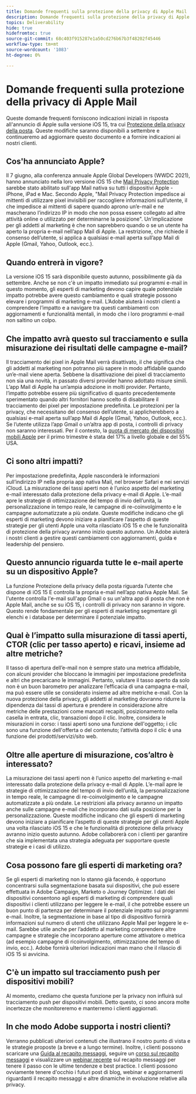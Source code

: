 ```yaml
---
title: Domande frequenti sulla protezione della privacy di Apple Mail
description: Domande frequenti sulla protezione della privacy di Apple Mail
topics: Deliverability
hide: true
hidefromtoc: true
source-git-commit: 68c403f915287e1a50cd276b67b3f48202f45446
workflow-type: tm+mt
source-wordcount: '1083'
ht-degree: 0%

---
```


# Domande frequenti sulla protezione della privacy di Apple Mail

Queste domande frequenti forniscono indicazioni iniziali in risposta all&#39;annuncio di Apple sulla versione iOS 15, tra cui [Protezione della privacy della posta](https://www.apple.com/newsroom/2021/06/apple-advances-its-privacy-leadership-with-ios-15-ipados-15-macos-monterey-and-watchos-8/). Queste modifiche saranno disponibili a settembre e continueremo ad aggiornare questo documento e a fornire indicazioni ai nostri clienti.

## Cos&#39;ha annunciato Apple?

Il 7 giugno, alla conferenza annuale Apple Global Developers (WWDC 2021), hanno annunciato nella loro versione iOS 15 che [Mail Privacy Protection](https://www.apple.com/newsroom/2021/06/apple-advances-its-privacy-leadership-with-ios-15-ipados-15-macos-monterey-and-watchos-8/) sarebbe stato abilitato sull&#39;app Mail nativa su tutti i dispositivi Apple - iPhone, iPad e Mac. Secondo Apple, &quot;Mail Privacy Protection impedisce ai mittenti di utilizzare pixel invisibili per raccogliere informazioni sull’utente, il che impedisce ai mittenti di sapere quando aprono un’e-mail e ne mascherano l’indirizzo IP in modo che non possa essere collegato ad altre attività online o utilizzato per determinarne la posizione&quot;. Un’implicazione per gli addetti al marketing è che non saprebbero quando o se un utente ha aperto la propria e-mail nell’app Mail di Apple. La restrizione, che richiede il consenso dell’utente, si applica a qualsiasi e-mail aperta sull’app Mail di Apple (Gmail, Yahoo, Outlook, ecc.).

## Quando entrerà in vigore?

La versione iOS 15 sarà disponibile questo autunno, possibilmente già da settembre. Anche se non c&#39;è un impatto immediato sui programmi e-mail in questo momento, gli esperti di marketing devono capire quale potenziale impatto potrebbe avere questo cambiamento e quali strategie possono elevare i programmi di marketing e-mail. L’Adobe aiuterà i nostri clienti a comprendere l’impatto e a navigare tra questi cambiamenti con aggiornamenti e funzionalità mentali, in modo che i loro programmi e-mail non saltino un colpo.

## Che impatto avrà questo sul tracciamento e sulla misurazione dei risultati delle campagne e-mail?

Il tracciamento dei pixel in Apple Mail verrà disattivato, il che significa che gli addetti al marketing non potranno più sapere in modo affidabile quando un’e-mail viene aperta. Sebbene la disattivazione dei pixel di tracciamento non sia una novità, in passato diversi provider hanno adottato misure simili. L’app Mail di Apple ha un’ampia adozione in molti provider. Pertanto, l’impatto potrebbe essere più significativo di quanto precedentemente sperimentato quando altri fornitori hanno scelto di disabilitare il tracciamento dei pixel per impostazione predefinita. Le protezioni per la privacy, che necessitano del consenso dell’utente, si applicherebbero a qualsiasi e-mail aperta sull’app Mail di Apple (Gmail, Yahoo, Outlook, ecc.). Se l’utente utilizza l’app Gmail o un’altra app di posta, i controlli di privacy non saranno interessati. Per il contesto, la [quota di mercato dei dispositivi mobili Apple](https://www.counterpointresearch.com/global-smartphone-share/) per il primo trimestre è stata del 17% a livello globale e del 55% USA.

## Ci sono altri impatti?

Per impostazione predefinita, Apple nasconderà le informazioni sull’indirizzo IP nella propria app nativa Mail, nel browser Safari e nei servizi iCloud. La misurazione dei tassi aperti non è l’unico aspetto del marketing e-mail interessato dalla protezione della privacy e-mail di Apple. L’e-mail apre le strategie di ottimizzazione del tempo di invio dell’unità, la personalizzazione in tempo reale, le campagne di re-coinvolgimento e le campagne automatizzate a più ondate. Queste modifiche indicano che gli esperti di marketing devono iniziare a pianificare l’aspetto di queste strategie per gli utenti Apple una volta rilasciato iOS 15 e che le funzionalità di protezione della privacy avranno inizio questo autunno. Un Adobe aiuterà i nostri clienti a gestire questi cambiamenti con aggiornamenti, guida e leadership del pensiero.

## Questo annuncio riguarda tutte le e-mail aperte su un dispositivo Apple?

La funzione Protezione della privacy della posta riguarda l’utente che dispone di iOS 15 E controlla la propria e-mail nell’app nativa Apple Mail. Se l&#39;utente controlla l&#39;e-mail sull&#39;app Gmail o su un&#39;altra app di posta che non è Apple Mail, anche se su iOS 15, i controlli di privacy non saranno in vigore. Questo rende fondamentale per gli esperti di marketing segmentare gli elenchi e i database per determinare il potenziale impatto.

## Qual è l’impatto sulla misurazione di tassi aperti, CTOR (clic per tasso aperto) e ricavi, insieme ad altre metriche?

Il tasso di apertura dell’e-mail non è sempre stato una metrica affidabile, con alcuni provider che bloccano le immagini per impostazione predefinita e altri che precaricano le immagini. Pertanto, valutare il tasso aperto da solo non è un buon barometro per analizzare l’efficacia di una campagna e-mail, ma può essere utile se considerato insieme ad altre metriche e-mail. Con la nuova protezione della privacy, gli addetti al marketing dovranno ridurre la dipendenza dai tassi di apertura e prendere in considerazione altre metriche delle prestazioni come mancati recapiti, posizionamento nella casella in entrata, clic, transazioni dopo il clic. Inoltre, considera le misurazioni in corso: i tassi aperti sono una funzione dell&#39;oggetto; i clic sono una funzione dell&#39;offerta o del contenuto; l’attività dopo il clic è una funzione dei prodotti/servizi/sito web.

## Oltre alle aperture di misurazione, cos’altro è interessato?

La misurazione dei tassi aperti non è l’unico aspetto del marketing e-mail interessato dalla protezione della privacy e-mail di Apple. L’e-mail apre le strategie di ottimizzazione del tempo di invio dell’unità, la personalizzazione in tempo reale, le campagne di re-coinvolgimento e le campagne automatizzate a più ondate. Le restrizioni alla privacy avranno un impatto anche sulle campagne e-mail che incorporano dati sulla posizione per la personalizzazione. Queste modifiche indicano che gli esperti di marketing devono iniziare a pianificare l’aspetto di queste strategie per gli utenti Apple una volta rilasciato iOS 15 e che le funzionalità di protezione della privacy avranno inizio questo autunno. Adobe collaborerà con i clienti per garantire che sia implementata una strategia adeguata per supportare queste strategie e i casi di utilizzo.

## Cosa possono fare gli esperti di marketing ora?

Se gli esperti di marketing non lo stanno già facendo, è opportuno concentrarsi sulla segmentazione basata sui dispositivi, che può essere effettuata in Adobe Campaign, Marketo o Journey Optimizer. I dati dei dispositivi consentono agli esperti di marketing di comprendere quali dispositivi i clienti utilizzano per leggere le e-mail, il che potrebbe essere un buon punto di partenza per determinare il potenziale impatto sui programmi e-mail. Inoltre, la segmentazione in base al tipo di dispositivo fornirà informazioni sul numero di utenti che utilizzano Apple Mail per leggere le e-mail. Sarebbe utile anche per l’addetto al marketing comprendere altre campagne e strategie che incorporano aperture come attivatore o metrica (ad esempio campagne di ricoinvolgimento, ottimizzazione del tempo di invio, ecc.). Adobe fornirà ulteriori indicazioni man mano che il rilascio di iOS 15 si avvicina.

## C&#39;è un impatto sul tracciamento push per dispositivi mobili?

Al momento, crediamo che questa funzione per la privacy non influirà sul tracciamento push per dispositivi mobili. Detto questo, ci sono ancora molte incertezze che monitoreremo e manterremo i clienti aggiornati.

## In che modo Adobe supporta i nostri clienti?

Verranno pubblicati ulteriori contenuti che illustrano il nostro punto di vista e le strategie proposte (a breve e a lungo termine). Inoltre, i clienti possono scaricare una [Guida al recapito messaggi](../introduction.md), seguire un [corso sul recapito messaggi](http://bit.ly/Deliverability-Course) e visualizzare un [webinar recente](https://primetime.bluejeans.com/a2m/events/playback/29edda30-a9b8-4e4b-a460-e829c02c912a) sul recapito messaggi per tenere il passo con le ultime tendenze e best practice. I clienti possono ovviamente tenere d&#39;occhio i futuri post di blog, webinar e aggiornamenti riguardanti il recapito messaggi e altre dinamiche in evoluzione relative alla privacy.
